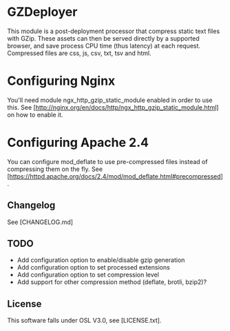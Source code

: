 # GZDeployer
This module is a post-deployment processor that compress static text files with GZip. These assets can then be served directly by a supported browser, and save process CPU time (thus latency) at each request. Compressed files are css, js, csv, txt, tsv and html.

# Configuring Nginx
You'll need module ngx_http_gzip_static_module enabled in order to use this. See [http://nginx.org/en/docs/http/ngx_http_gzip_static_module.html] on how to enable it.

# Configuring Apache 2.4
You can configure mod_deflate to use pre-compressed files instead of compressing them on the fly. See [https://httpd.apache.org/docs/2.4/mod/mod_deflate.html#precompressed].

## Changelog
See [CHANGELOG.md]

## TODO
* Add configuration option to enable/disable gzip generation
* Add configuration option to set processed extensions
* Add configuration option to set compression level
* Add support for other compression method (deflate, brotli, bzip2)?

## License
This software falls under OSL V3.0, see [LICENSE.txt].